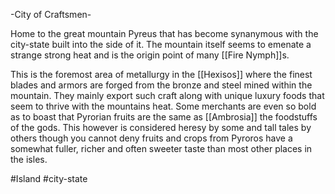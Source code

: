 -City of Craftsmen-

Home to the great mountain Pyreus that has become synanymous with the city-state built into the side of it. The mountain itself seems to emenate a strange strong heat and is the origin point of many [[Fire Nymph]]s.

This is the foremost area of metallurgy in the [[Hexisos]] where the finest blades and armors are forged from the bronze and steel mined within the mountain. They mainly export such craft along with unique luxury foods that seem to thrive with the mountains heat. Some merchants are even so bold as to boast that Pyrorian fruits are the same as [[Ambrosia]] the foodstuffs of the gods. This however is considered heresy by some and tall tales by others though you cannot deny fruits and crops from Pyroros have a somewhat fuller, richer and often sweeter taste than most other places in the isles.

#Island #city-state